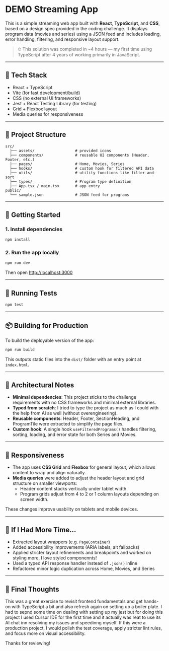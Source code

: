 # DEMO Streaming App

This is a simple streaming web app built with **React**, **TypeScript**, and **CSS**, based on a design spec provided in the coding challenge. It displays program data (movies and series) using a JSON feed and includes loading, error handling, filtering, and responsive layout support.

> ⏱ This solution was completed in ~4 hours — my first time using TypeScript after 4 years of working primarily in JavaScript.

---

## 🔧 Tech Stack

- React + TypeScript
- Vite (for fast development/build)
- CSS (no external UI frameworks)
- Jest + React Testing Library (for testing)
- Grid + Flexbox layout
- Media queries for responsiveness

---

## 📁 Project Structure

```
src/
  ├── assets/                  # provided icons
  ├── components/              # reusable UI components (Header, Footer, etc.)
  ├── pages/                   # Home, Movies, Series
  ├── hooks/                   # custom hook for filtered API data
  ├── utils/                   # utility functions like filter-and-sort
  ├── types/                   # Program type definition
  ├── App.tsx / main.tsx       # app entry
public/
  └── sample.json              # JSON feed for programs
```

---

## 🚀 Getting Started

### 1. Install dependencies

```bash
npm install
```

### 2. Run the app locally

```bash
npm run dev
```

Then open [http://localhost:3000](http://localhost:3000)

---

## 🧪 Running Tests

```bash
npm test
```

---

## 📦 Building for Production

To build the deployable version of the app:

```bash
npm run build
```

This outputs static files into the `dist/` folder with an entry point at `index.html`.

---

## 📌 Architectural Notes

- **Minimal dependencies**: This project sticks to the challenge requirements with no CSS frameworks and minimal external libraries.
- **Typed from scratch**: I tried to type the project as much as I could with the help from AI as well (without overengineering).
- **Reusable components**: Header, Footer, SectionHeading, and ProgramTile were extracted to simplify the page files.
- **Custom hook**: A single hook `useFilteredPrograms()` handles filtering, sorting, loading, and error state for both Series and Movies.

---

## 📱 Responsiveness

- The app uses **CSS Grid** and **Flexbox** for general layout, which allows content to wrap and align naturally.
- **Media queries** were added to adjust the header layout and grid structure on smaller viewports:
  - Header content stacks vertically under tablet width.
  - Program grids adjust from 4 to 2 or 1 column layouts depending on screen width.

These changes improve usability on tablets and mobile devices.

---

## 🤔 If I Had More Time...

- Extracted layout wrappers (e.g. `PageContainer`)
- Added accessibility improvements (ARIA labels, alt fallbacks)
- Applied stricter layout refinements and breakpoints and worked on styling more, I love styled componennts!
- Used a typed API response handler instead of `.json()` inline
- Refactored minor logic duplication across Home, Movies, and Series

---

## 🙏 Final Thoughts

This was a great exercise to revisit frontend fundamentals and get hands-on with TypeScript a bit and also refresh again on setting up a boiler plate. I had to sepnd some time on dealing with setting up my jest but for doing this project I used Cursor IDE for the first time and it actually was reat to use its AI chat inn resolving my issues and speedinng myself. If this were a production project, I would polish the test coverage, apply stricter lint rules, and focus more on visual accessibility.

Thanks for reviewing!
